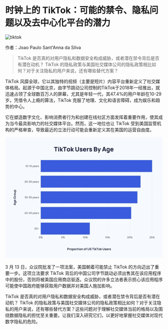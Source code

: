 # 时钟上的 TikTok：可能的禁令、隐私问题以及去中心化平台的潜力

![tiktok](img/tiktok.png)

作者：Joao Paulo Sant'Anna da Silva

> TikTok 是否真的对用户隐私和数据安全构成威胁，或者潜在禁令背后是否有潜在动机？ TikTok 的隐私政策与美国社交媒体公司的隐私政策相比如何？对于关注隐私的用户来说，还有哪些替代方案？

TikTok 风靡全球，它以其独特的视频（主要是短片）内容平台重新定义了社交媒体格局。起源于中国北京，由字节跳动公司控制的TikTok于2018年一经推出，就迅速占领了全球数百万人的屏幕，尤其是年轻一代，其47.4%的用户年龄在10-29岁。凭借令人上瘾的算法，TikTok 克服了地理、文化和语言障碍，成为娱乐和趋势的中心。

它在塑造数字文化、影响消费者行为和创建在线社区方面发挥着重要作用，使其成为当今最具影响力的社交媒体平台。然而，这一地位也让 TikTok 受到美国监管机构的严格审查，导致最近的立法行动可能会重新定义其在美国的运营自由度。

![tiktokuser](img/tiktokuser.png)

3 月 13 日，众议院批准了一项法案，美国朝着可能禁止 TikTok 的方向迈出了重要一步。这项立法要求 TikTok 背后的中国公司字节跳动必须出售其在该应用程序中的股份，否则将被美国应用商店驱逐。众议院的许多立法者表示担心该应用程序可能使中国政府能够获取用户数据并对美国人施加影响。

TikTok 是否真的对用户隐私和数据安全构成威胁，或者潜在禁令背后是否有潜在动机？ TikTok 的隐私政策与美国社交媒体公司的隐私政策相比如何？对于关注隐私的用户来说，还有哪些替代方案？这些问题对于理解社交媒体当前的格局以及围绕数据隐私的担忧至关重要。让我们深入研究它们，以更好地掌握社交媒体对现代数字隐私的危险。
